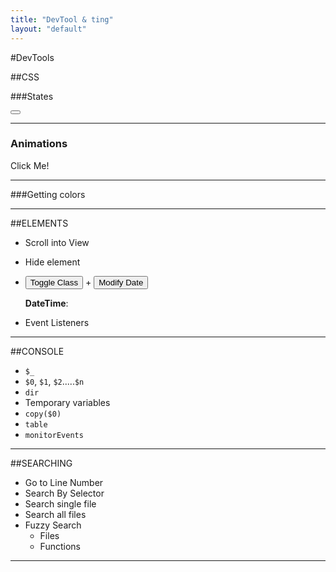 ```yaml
---
title: "DevTool & ting"
layout: "default"
---
```


#DevTools

##CSS

###States

<button class="button-xxxlarge pure-button"></button>

___

### Animations

<a class="pure-button pure-button-primary demo-animation">Click Me!</a>

___

###Getting colors

<div class="demo-color"></div>

___

##ELEMENTS

* Scroll into View
* Hide element
* <button id="toggle" class="pure-button button-success">Toggle Class</button> + <button id="modify" class="pure-button">Modify Date</button>

    **DateTime**: <span id="modify-content"></span>
* Event Listeners
___

##CONSOLE

* `$_`
* `$0`, `$1`, `$2`.....`$n`
* `dir`
* Temporary variables
* `copy($0)`
* `table`
* `monitorEvents`

___

##SEARCHING
* Go to Line Number
* Search By Selector
* Search single file
* Search all files
* Fuzzy Search
  * Files
  * Functions
___
